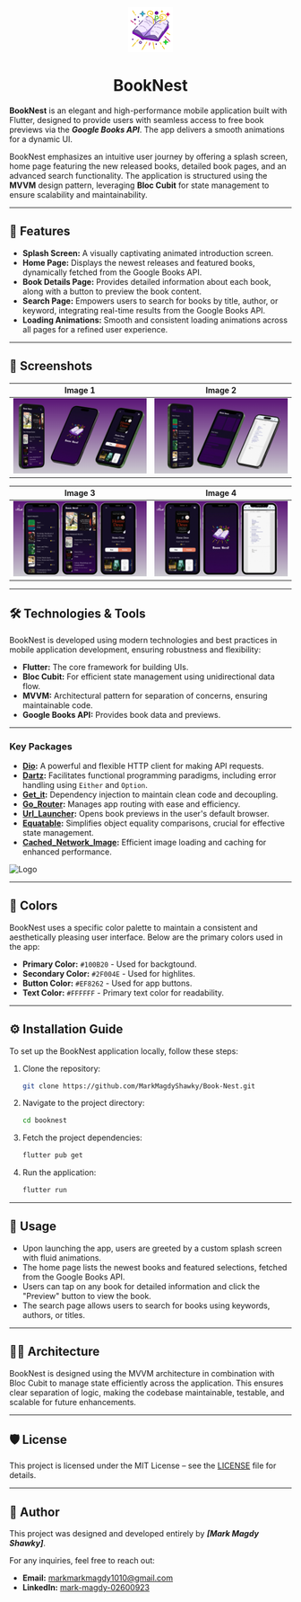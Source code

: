 <div align="center">
  <img src="./App_screenshots/magicBook.png" alt="Logo" width="80"/>
  <h1>BookNest</h1>
</div>


**BookNest** is an elegant and high-performance mobile application built with Flutter, designed to provide users with seamless access to free book previews via the ***Google Books API***. The app delivers a smooth animations for a dynamic UI. 

BookNest emphasizes an intuitive user journey by offering a splash screen, home page featuring the new released books, detailed book pages, and an advanced search functionality. The application is structured using the **MVVM** design pattern, leveraging **Bloc Cubit** for state management to ensure scalability and maintainability.

---

## 🚀 Features

- **Splash Screen:** A visually captivating animated introduction screen.
- **Home Page:** Displays the newest releases and featured books, dynamically fetched from the Google Books API.
- **Book Details Page:** Provides detailed information about each book, along with a button to preview the book content.
- **Search Page:** Empowers users to search for books by title, author, or keyword, integrating real-time results from the Google Books API.
- **Loading Animations:** Smooth and consistent loading animations across all pages for a refined user experience.

---

## 📸 Screenshots

 Image 1 | Image 2 |
|---------|---------|
| ![Image 1](./App_screenshots/30.png) | ![Image 2](./App_screenshots/31.png) |

 Image 3 | Image 4 |
|---------|---------|
| ![Image 3](./App_screenshots/28.png) | ![Image 4](./App_screenshots/29.png) |

---

## 🛠️ Technologies & Tools

BookNest is developed using modern technologies and best practices in mobile application development, ensuring robustness and flexibility:

- **Flutter:** The core framework for building UIs.
- **Bloc Cubit:** For efficient state management using unidirectional data flow.
- **MVVM:** Architectural pattern for separation of concerns, ensuring maintainable code.
- **Google Books API:** Provides book data and previews.

----

### Key Packages

- **[Dio](https://pub.dev/packages/dio):** A powerful and flexible HTTP client for making API requests.
- **[Dartz](https://pub.dev/packages/dartz):** Facilitates functional programming paradigms, including error handling using `Either` and `Option`.
- **[Get_it](https://pub.dev/packages/get_it):** Dependency injection to maintain clean code and decoupling.
- **[Go_Router](https://pub.dev/packages/go_router):** Manages app routing with ease and efficiency.
- **[Url_Launcher](https://pub.dev/packages/url_launcher):** Opens book previews in the user's default browser.
- **[Equatable](https://pub.dev/packages/equatable):** Simplifies object equality comparisons, crucial for effective state management.
- **[Cached_Network_Image](https://pub.dev/packages/cached_network_image):** Efficient image loading and caching for enhanced performance.

 <img src="./App_screenshots/BookNest/bookNestDepens.png" alt="Logo" width="80" height="100"/>

---

## 🎨 Colors

BookNest uses a specific color palette to maintain a consistent and aesthetically pleasing user interface. Below are the primary colors used in the app:

- **Primary Color:** `#100B20` - Used for backgtound.
- **Secondary Color:** `#2F004E` - Used for highlites.
- **Button Color:** `#EF8262` - Used for app buttons.
- **Text Color:** `#FFFFFF` - Primary text color for readability.

---

## ⚙️ Installation Guide

To set up the BookNest application locally, follow these steps:

1. Clone the repository:
   ```bash
   git clone https://github.com/MarkMagdyShawky/Book-Nest.git
2. Navigate to the project directory:
   ```bash
   cd booknest
3. Fetch the project dependencies:
   ```bash
   flutter pub get
4. Run the application:
   ```bash
   flutter run

-----

## 📝 Usage
- Upon launching the app, users are greeted by a custom splash screen with fluid animations.
- The home page lists the newest books and featured selections, fetched from the Google Books API.
- Users can tap on any book for detailed information and click the "Preview" button to view the book.
- The search page allows users to search for books using keywords, authors, or titles.

----

## 👨‍💻 Architecture
BookNest is designed using the MVVM architecture in combination with Bloc Cubit to manage state efficiently across the application. This ensures clear separation of logic, making the codebase maintainable, testable, and scalable for future enhancements.

----

## 🛡️ License
This project is licensed under the MIT License – see the [LICENSE](LICENSE) file for details.

----

## 👤 Author

This project was designed and developed entirely by ***[Mark Magdy Shawky]***.

For any inquiries, feel free to reach out:

- **Email:** [markmarkmagdy1010@gmail.com](mailto:markmarkmagdy@gmail.com)
- **LinkedIn:** [mark-magdy-02600923](www.linkedin.com/in/mark-magdy-026009236)
